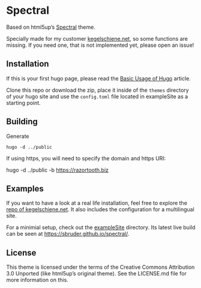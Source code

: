 # Spectral

Based on html5up’s [Spectral](https://html5up.net/spectral) theme.

Specially made for my customer
[kegelschiene.net](https://kegelschiene.net/en/), so some functions are
missing. If you need one, that is not implemented yet, please open an issue!

## Installation

If this is your first hugo page, please read the [Basic Usage of Hugo](https://gohugo.io/getting-started/usage/) article.

Clone this repo or download the zip, place it inside of the `themes` directory
of your hugo site and use the `config.toml` file located in exampleSite as a
starting point.
## Building

Generate


    hugo -d ../public

If using https, you will need to specify the domain and https URI:

hugo -d ../public -b https://razortooth.biz


## Examples

If you want to have a look at a real life installation, feel free to explore
the [repo of
kegelschiene.net](https://git.sbruder.de/kegelschiene/site). It also includes
the configuration for a multilingual site.

For a minimial setup, check out the [exampleSite](exampleSite) directory. Its latest live build can be seen at <https://sbruder.github.io/spectral/>.

## License

This theme is licensed under the terms of the Creative Commons Attribution 3.0
Unported (like html5up’s original theme). See the LICENSE.md file for more
information on this.
